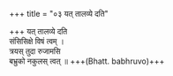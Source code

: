 +++
title = "०३ यत् तालव्ये दति"

+++
यत् तालव्ये दति  
संसिसिक्षे विषं त्वम् ।  
त्रयस् तुदा रुजामसि  
बभ्रुको नकुलस् त्वत् ॥ +++(Bhatt. babhruvo)+++